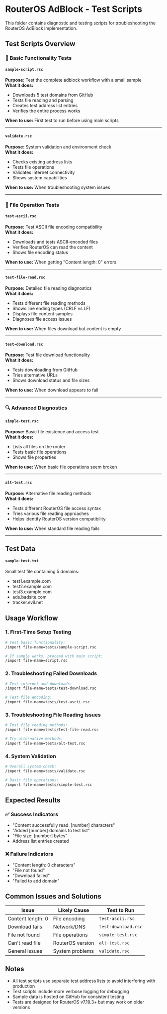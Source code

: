 # RouterOS AdBlock - Test Scripts

This folder contains diagnostic and testing scripts for troubleshooting the RouterOS AdBlock implementation.

## Test Scripts Overview

### 🧪 Basic Functionality Tests

#### `sample-script.rsc`
**Purpose:** Test the complete adblock workflow with a small sample  
**What it does:**
- Downloads 5 test domains from GitHub
- Tests file reading and parsing
- Creates test address list entries
- Verifies the entire process works

**When to use:** First test to run before using main scripts

---

#### `validate.rsc`
**Purpose:** System validation and environment check  
**What it does:**
- Checks existing address lists
- Tests file operations
- Validates internet connectivity
- Shows system capabilities

**When to use:** When troubleshooting system issues

---

### 🔧 File Operation Tests

#### `test-ascii.rsc`
**Purpose:** Test ASCII file encoding compatibility  
**What it does:**
- Downloads and tests ASCII-encoded files
- Verifies RouterOS can read the content
- Shows file encoding status

**When to use:** When getting "Content length: 0" errors

---

#### `test-file-read.rsc`
**Purpose:** Detailed file reading diagnostics  
**What it does:**
- Tests different file reading methods
- Shows line ending types (CRLF vs LF)
- Displays file content samples
- Diagnoses file access issues

**When to use:** When files download but content is empty

---

#### `test-download.rsc`
**Purpose:** Test file download functionality  
**What it does:**
- Tests downloading from GitHub
- Tries alternative URLs
- Shows download status and file sizes

**When to use:** When download appears to fail

---

### 🔍 Advanced Diagnostics

#### `simple-test.rsc`
**Purpose:** Basic file existence and access test  
**What it does:**
- Lists all files on the router
- Tests basic file operations
- Shows file properties

**When to use:** When basic file operations seem broken

---

#### `alt-test.rsc`
**Purpose:** Alternative file reading methods  
**What it does:**
- Tests different RouterOS file access syntax
- Tries various file reading approaches
- Helps identify RouterOS version compatibility

**When to use:** When standard file reading fails

---

## Test Data

#### `sample-test.txt`
Small test file containing 5 domains:
- test1.example.com
- test2.example.com
- test3.example.com
- ads.badsite.com
- tracker.evil.net

## Usage Workflow

### 1. First-Time Setup Testing
```bash
# Test basic functionality:
/import file-name=tests/sample-script.rsc

# If sample works, proceed with main script:
/import file-name=script.rsc
```

### 2. Troubleshooting Failed Downloads
```bash
# Test internet and downloads:
/import file-name=tests/test-download.rsc

# Test file encoding:
/import file-name=tests/test-ascii.rsc
```

### 3. Troubleshooting File Reading Issues
```bash
# Test file reading methods:
/import file-name=tests/test-file-read.rsc

# Try alternative methods:
/import file-name=tests/alt-test.rsc
```

### 4. System Validation
```bash
# Overall system check:
/import file-name=tests/validate.rsc

# Basic file operations:
/import file-name=tests/simple-test.rsc
```

## Expected Results

### ✅ Success Indicators
- "Content successfully read: [number] characters"
- "Added [number] domains to test list"
- "File size: [number] bytes"
- Address list entries created

### ❌ Failure Indicators
- "Content length: 0 characters"
- "File not found"
- "Download failed"
- "Failed to add domain"

## Common Issues and Solutions

| Issue | Likely Cause | Test to Run |
|-------|--------------|-------------|
| Content length: 0 | File encoding | `test-ascii.rsc` |
| Download fails | Network/DNS | `test-download.rsc` |
| File not found | File operations | `simple-test.rsc` |
| Can't read file | RouterOS version | `alt-test.rsc` |
| General issues | System problems | `validate.rsc` |

## Notes

- All test scripts use separate test address lists to avoid interfering with production
- Test scripts include more verbose logging for debugging
- Sample data is hosted on GitHub for consistent testing
- Tests are designed for RouterOS v7.19.3+ but may work on older versions